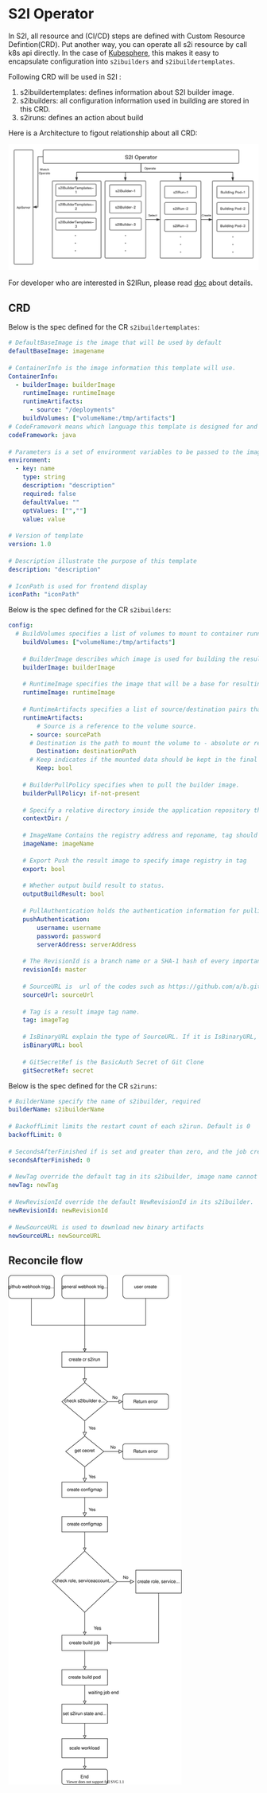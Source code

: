 # S2I Operator

In S2I, all resource and (CI/CD) steps are defined with Custom Resource Defintion(CRD). Put another way, you can operate all s2i resource by call k8s api directly. In the case of [Kubesphere](https://github.com/kubesphere/kubesphere), this makes it easy to encapsulate configuration into `s2ibuilders` and `s2ibuildertemplates`.

Following CRD will be used in S2I :

1. s2ibuildertemplates: defines information about S2I builder image.
2. s2ibuilders: all configuration information used in building are stored in this CRD.
3. s2iruns: defines an action about build

Here is a Architecture  to figout relationship about all CRD:

![](s2i_arch.png)

For developer who are interested in S2IRun, please read [doc](https://github.com/kubesphere/s2irun#s2irun) about details.

## CRD

Below is the spec defined for the CR `s2ibuildertemplates`:

```yaml
# DefaultBaseImage is the image that will be used by default
defaultBaseImage: imagename

# ContainerInfo is the image information this template will use.
ContainerInfo: 
  - builderImage: builderImage
    runtimeImage: runtimeImage
    runtimeArtifacts:
      - source: "/deployments"
    buildVolumes: ["volumeName:/tmp/artifacts"]
# CodeFramework means which language this template is designed for and which framework is using if has framework. Like Java, NodeJS etc 
codeFramework: java

# Parameters is a set of environment variables to be passed to the image.
environment:
  - key: name
    type: string
    description: "description"
    required: false
    defaultValue: ""
    optValues: ["",""]
    value: value

# Version of template
version: 1.0

# Description illustrate the purpose of this template
description: "description"

# IconPath is used for frontend display
iconPath: "iconPath"
```


Below is the spec defined for the CR `s2ibuilders`:

```yaml
config:
  # BuildVolumes specifies a list of volumes to mount to container running the build.
	buildVolumes: ["volumeName:/tmp/artifacts"]
	
	# BuilderImage describes which image is used for building the result images.
	builderImage: builderImage
	
	# RuntimeImage specifies the image that will be a base for resulting image and will be used for running an application. By default, BuilderImage is used for building and running, but the latter may be overridden.
	runtimeImage: runtimeImage
	
	# RuntimeArtifacts specifies a list of source/destination pairs that will be copied from builder to a runtime image. Source can be a file or directory. Destination must be a directory. Regardless whether it is an absolute or relative path, it will be placed into image's WORKDIR. Destination also can be empty or equals to ".", in this case it just refers to a root of WORKDIR.
	runtimeArtifacts: 
		# Source is a reference to the volume source.
	  - source: sourcePath
	  # Destination is the path to mount the volume to - absolute or relative.
	    Destination: destinationPath
	  # Keep indicates if the mounted data should be kept in the final image.
	    Keep: bool
	    
	# BuilderPullPolicy specifies when to pull the builder image.
	builderPullPolicy: if-not-present
	
	# Specify a relative directory inside the application repository that should be used as a root directory for the application.
	contextDir: /
	
	# ImageName Contains the registry address and reponame, tag should set by field tag alone
	imageName: imageName
	
	# Export Push the result image to specify image registry in tag
	export: bool
	
	# Whether output build result to status.
	outputBuildResult: bool
	
	# PullAuthentication holds the authentication information for pulling the Docker images from private repositories
	pushAuthentication: 
		username: username
		password: password
		serverAddress: serverAddress
		
	# The RevisionId is a branch name or a SHA-1 hash of every important thing about the commit	
	revisionId: master
	
	# SourceURL is  url of the codes such as https://github.com/a/b.git
	sourceUrl: sourceUrl
	
	# Tag is a result image tag name.
	tag: imageTag
	
	# IsBinaryURL explain the type of SourceURL. If it is IsBinaryURL, it will download the file directly without using git.
	isBinaryURL: bool
	
	# GitSecretRef is the BasicAuth Secret of Git Clone
	gitSecretRef: secret
```

Below is the spec defined for the CR `s2iruns`:

```yaml
# BuilderName specify the name of s2ibuilder, required
builderName: s2ibuilderName

# BackoffLimit limits the restart count of each s2irun. Default is 0
backoffLimit: 0

# SecondsAfterFinished if is set and greater than zero, and the job created by s2irun become successful or failed , the job will be auto deleted after SecondsAfterFinished
secondsAfterFinished: 0

# NewTag override the default tag in its s2ibuilder, image name cannot be changed.
newTag: newTag

# NewRevisionId override the default NewRevisionId in its s2ibuilder.
newRevisionId: newRevisionId

# NewSourceURL is used to download new binary artifacts
newSourceURL: newSourceURL
```

## Reconcile flow

![](s2i-operator-reconcile.svg)

